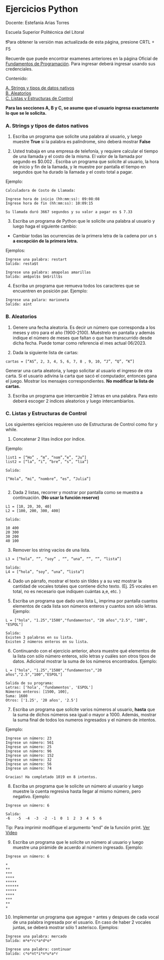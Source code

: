 # Ejercicios Python 

Docente: Estefanía Arias Torres

Escuela Superior Politécnica del Litoral

:exclamation:Para obtener la versión mas actualizada de esta página, presione CRTL + F5


Recuerde que puede encontrar examenes anteriores en la página Oficial de [Fundamentos de Programación](http://programacion.espol.edu.ec/). Para ingresar deberá ingresar usando sus credenciales. 

Contenido:

[A. Strings y tipos de datos nativos](#a-strings-y-tipos-de-datos-nativos)  
[B. Aleatorios](#b-aleatorios)  
[C. Listas y Estructuras de Control](#c-listas-y-estructuras-de-control)




**Para las secciones A, B y C, se asume que el usuario ingresa exactamente lo que se le solicita.**
### A. Strings y tipos de datos nativos

1. Escriba un programa que solicite una palabra al usuario, y luego muestre **True** si la palabra es palíndrome, sino deberá mostrar **False**

2. Usted trabaja en una empresa de telefonía, y requiere calcular el tiempo de una llamada y el costo de la misma. El valor de la llamada por segundo es $0.002 . Escriba un programa que solicite al usuario, la hora de inicio y fin de la llamada, y le muestre por pantalla el tiempo en segundos que ha durado la llamada y el costo total a pagar.

Ejemplo:

```
Calculadora de Costo de Llamada:

Ingrese hora de inicio (hh:mm:ss): 09:08:08
Ingrese hora de fin (hh:mm:ss): 10:09:15

Su llamada duró 3667 segundos y su valor a pagar es $ 7.33

```
3. Escriba un programa de Python que le solicite una palabra al usuario y luego haga el siguiente cambio:

- Cambiar todas las ocurrencias de la primera letra de la cadena por un `$` **a excepción de la primera letra.**

Ejemplos:
```
Ingrese una palabra: restart
Salida: resta$t
```

```
Ingrese una palabra: amapolas amarillas
Salida: am$pol$s $m$rill$s
```

4. Escriba un programa que remueva todos los caracteres que se encuentren en posición par. 
Ejemplo:

```
Ingrese una palara: marioneta
Salida: aint
```

### B. Aleatorios

1. Genere una fecha aleatoria. Es decir un número que corresponda a los meses y otro para el año (1900-2100). 
Muéstrelo en pantalla y además indique el número de meses que faltan o que han transcurrido desde dicha fecha. Puede tomar como referencia el mes actual 06/2023.

2. Dada la siguiente lista de cartas:
```
cartas = [“AS”, 2, 3, 4, 5, 6, 7, 8 , 9, 10, “J”, “Q”, “K”]
```

Generar una carta aleatoria, y luego solicitar al usuario el ingreso de otra carta. Si el usuario adivina la carta que sacó el computador, entonces gana el juego. Mostrar los mensajes correspondientes. **No modificar la lista de cartas.**

3. Escriba un programa que intercambie 2 letras en una palabra. Para esto deberá escoger 2 indices aleatorios y luego intercambiarlos. 


### C. Listas y Estructuras de Control
Los siguientes ejericios requieren uso de Estructuras de Control como for y while. 

1. Concatenar 2 litas índice por índice. 

Ejemplo:

```
list1 = [“Ho” , “m”, “nom”,”e”, “Ju”] 
list2 = [“la”, “i”, “bre”, “s”, “lia”]

Salida: 

[“Hola”, “mi”, “nombre”, “es”, ”Julia”]


```
2. Dada 2 listas, recorrer y mostrar por pantalla como se muestra a continuación. **(No usar la función reserve)**

```
L1 = [10, 20, 30, 40]
L2 = [100, 200, 300, 400]

Salida:

10 400
20 300
30 200
40 100
```

3. Remover los string vacíos de una lista.

```
L3 = [“hola”, “”, “soy” , “”, “una”, “”, “”, “lista”]

Salida:
L4 = [“hola”, “soy”, “una”, “lista”]
```

4. Dado un párrafo, mostrar el texto sin tildes y a su vez mostrar la cantidad de vocales totales que contiene dicho texto. (Ej. 25 vocales en total, no es necesario que indiquen cuántas a,e, etc. )

5. Escriba un programa que dado una lista L, imprima por pantalla cuantos elementos de cada lista son números enteros y cuantos son sólo letras. 
Ejemplo:

```
L = ["hola", "1.25","1500","fundamentos", "20 años","2.5", "100", "ESPOL"]

Salida:
Existen 3 palabras en su lista.
Existen 2 números enteros en su lista.
```

6. Continuando con el ejercicio anterior, ahora muestre qué elementos de la lista con sólo número enteros, sólo letras y cuáles son otros tipos de datos. Adicional mostrar la suma de los números encontrados. Ejemplo:

```
L = ["hola", "1.25","1500","fundamentos","20 años","2.5","100","ESPOL"] 

Salida de su programa:
Letras: ['hola', 'fundamentos', 'ESPOL'] 
Números enteros: [1500, 100], 
Suma: 1600 
Otros: ['1.25', '20 años', '2.5']
```
7. Escriba un programa que solicite varios números al usuario, **hasta** que la suma de dichos números sea igual o mayor a 1000. Además, mostrar la suma final de todos los numeros ingresados y el número de intentos. 
 
Ejemplo:

```
Ingrese un número: 23
Ingrese un número: 561
Ingrese un número: 25
Ingrese un número: 96
Ingrese un número: 152
Ingrese un número: 32
Ingrese un número: 56
Ingrese un número: 74

Gracias! Ha completado 1019 en 8 intentos.
```
8. Escriba un programa que le solicite un número al usuario y luego muestre la cuenta regresiva hasta llegar al mismo número, pero negativo. Ejemplo:
```
Ingrese un número: 6

Salida:
-6   -5  -4  -3  -2  -1  0  1  2  3  4  5  6
```

Tip: Para imprimir modifique el argumento “end” de la función print. [Ver Video](https://www.youtube.com/watch?v=vOeJqv1kGpo)

9. Escriba un programa que le solicite un número al usuario y luego muestre una pirámide de acuerdo al número ingresado. Ejemplo:

```
Ingrese un número: 6

*
**
***
****
*****
******
*****
****
***
**
*
```

10. Implementar un programa que agregue `*` antes y despues de cada vocal de una palabra ingresada por el usuario. 
En caso de haber 2 vocales juntas, se deberá mostrar sólo 1 asterisco. Ejemplos:

```
Ingrese una palabra: mercado 
Salida: m*e*rc*a*d*o*

Ingrese una palabra: continuar 
Salida: c*o*nt*i*n*u*a*r

```




